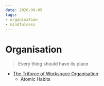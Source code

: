 ```yaml
---
date: 2020-09-09
tags:
- organisation
- mindfulness
---
```


# Organisation

> Every thing should have its place

- [The Triforce of Workspace Organisation](https://www.youtube.com/watch?v=l8hUY6-LSws)
  - Atomic Habits

